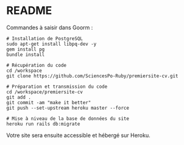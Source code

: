 # README

Commandes à saisir dans Goorm :
```
# Installation de PostgreSQL
sudo apt-get install libpq-dev -y
gem install pg
bundle install

# Récupération du code
cd /workspace
git clone https://github.com/SciencesPo-Ruby/premiersite-cv.git

# Préparation et transmission du code
cd /workspace/premiersite-cv
git add .
git commit -am "make it better"
git push --set-upstream heroku master --force

# Mise à niveau de la base de données du site
heroku run rails db:migrate
```

Votre site sera ensuite accessible et hébergé sur Heroku.
